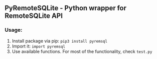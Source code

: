 ## PyRemoteSQLite - Python wrapper for RemoteSQLite API

### Usage:
1. Install package via pip: `pip3 install pyremsql`
2. Import it: `import pyremsql`
3. Use available functions. For most of the functionality, check `test.py`